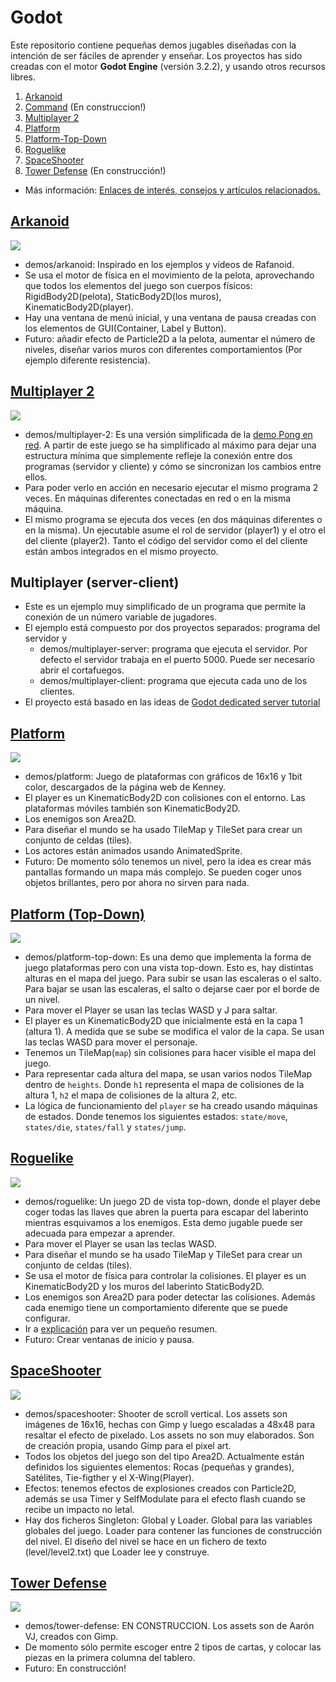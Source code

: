 
# Godot

Este repositorio contiene pequeñas demos jugables diseñadas con la intención de ser fáciles de aprender y enseñar. Los proyectos has sido creadas con el motor **Godot Engine** (versión 3.2.2), y usando otros recursos libres.

1. [Arkanoid](#arkanoid)
1. [Command](demos/command) (En construccion!)
1. [Multiplayer 2](#multiplayer-2)
1. [Platform](#platform)
1. [Platform-Top-Down](#platform-top-down)
1. [Roguelike](#roguelike)
1. [SpaceShooter](#spaceshooter)
1. [Tower Defense](demos/tower-defense) (En construcción!)

* Más información: [Enlaces de interés, consejos y artículos relacionados.](docs/README.md)

## [Arkanoid](demos/arkanoid)

![](docs/images/arkanoid.png)

* demos/arkanoid: Inspirado en los ejemplos y vídeos de Rafanoid.
* Se usa el motor de física en el movimiento de la pelota, aprovechando que todos los elementos del juego son cuerpos físicos: RigidBody2D(pelota), StaticBody2D(los muros), KinematicBody2D(player).
* Hay una ventana de menú inicial, y una ventana de pausa creadas con los elementos de GUI(Container, Label y Button).
* Futuro: añadir efecto de Particle2D a la pelota, aumentar el número de niveles, diseñar varios muros con diferentes comportamientos (Por ejemplo diferente resistencia).

## [Multiplayer 2](demos/multiplayer-2)

![](docs/images/multiplayer-2.png)

* demos/multiplayer-2: Es una versión simplificada de la [demo Pong en red](https://github.com/godotengine/godot-demo-projects/tree/master/networking/multiplayer_pong). A partir de este juego se ha simplificado al máximo para dejar una estructura mínima que simplemente refleje la conexión entre dos programas (servidor y cliente) y cómo se sincronizan los cambios entre ellos.
* Para poder verlo en acción en necesario ejecutar el mismo programa 2 veces. En máquinas diferentes conectadas en red o en la misma máquina.
* El mismo programa se ejecuta dos veces (en dos máquinas diferentes o en la misma). Un ejecutable asume el rol de servidor (player1) y el otro el del cliente (player2). Tanto el código del servidor como el del cliente están ambos integrados en el mismo proyecto.

## Multiplayer (server-client)

* Este es un ejemplo muy simplificado de un programa que permite la conexión de un número variable de jugadores.
* El ejemplo está compuesto por dos proyectos separados: programa del servidor y
    * demos/multiplayer-server: programa que ejecuta el servidor. Por defecto el servidor trabaja en el puerto 5000. Puede ser necesario abrir el cortafuegos.
    * demos/multiplayer-client: programa que ejecuta cada uno de los clientes.
* El proyecto está basado en las ideas de [Godot dedicated server tutorial](https://mrminimal.gitlab.io/2018/07/26/godot-dedicated-server-tutorial.html)

## [Platform](demos/platform)

![](docs/images/platform.png)

* demos/platform: Juego de plataformas con gráficos de 16x16 y 1bit color, descargados de la página web de Kenney.
* El player es un KinematicBody2D con colisiones con el entorno. Las plataformas móviles también son KinematicBody2D.
* Los enemigos son Area2D.
* Para diseñar el mundo se ha usado TileMap y TileSet para crear un conjunto de celdas (tiles).
* Los actores están animados usando AnimatedSprite.
* Futuro: De momento sólo tenemos un nivel, pero la idea es crear más pantallas formando un mapa más complejo.
Se pueden coger unos objetos brillantes, pero por ahora no sirven para nada.

## [Platform (Top-Down)](demos/platform-top-down)

![](docs/images/platform-top-down.png)

* demos/platform-top-down: Es una demo que implementa la forma de juego plataformas pero con una vista top-down. Esto es, hay distintas alturas en el mapa del juego. Para subir se usan las escaleras o el salto. Para bajar se usan las escaleras, el salto o dejarse caer por el borde de un nivel.
* Para mover el Player se usan las teclas WASD y J para saltar.
* El player es un KinematicBody2D que inicialmente está en la capa 1 (altura 1). A medida que se sube se modifica el valor de la capa. Se usan las teclas WASD para mover el personaje.
* Tenemos un TileMap(`map`) sin colisiones para hacer visible el mapa del juego.
* Para representar cada altura del mapa, se usan varios nodos TileMap dentro de `heights`. Donde `h1` representa el mapa de colisiones de la altura 1, `h2` el mapa de colisiones de la altura 2, etc.
* La lógica de funcionamiento del `player` se ha creado usando máquinas de estados. Donde tenemos los siguientes estados: `state/move`, `states/die`, `states/fall` y `states/jump`.

## [Roguelike](demos/roguelike)

![](docs/images/roguelike.png)

* demos/roguelike: Un juego 2D de vista top-down, donde el player debe coger todas las llaves que abren la puerta para escapar del laberinto mientras esquivamos a los enemigos. Esta demo jugable puede ser adecuada para empezar a aprender.
* Para mover el Player se usan las teclas WASD.
* Para diseñar el mundo se ha usado TileMap y TileSet para crear un conjunto de celdas (tiles).
* Se usa el motor de física para controlar la colisiones. El player es un KinematicBody2D y los muros del laberinto StaticBody2D.
* Los enemigos son Area2D para poder detectar las colisiones. Además cada enemigo tiene un comportamiento diferente que se puede configurar.
* Ir a [explicación](docs/roguelike/README.md) para ver un pequeño resumen.
* Futuro: Crear ventanas de inicio y pausa.

## [SpaceShooter](demos/spaceshooter)

![](docs/images/spaceshooter.png)

* demos/spaceshooter: Shooter de scroll vertical. Los assets son imágenes de 16x16, hechas con Gimp y luego escaladas a 48x48 para resaltar el efecto de pixelado. Los assets no son muy elaborados. Son de creación propia, usando Gimp para el pixel art.
* Todos los objetos del juego son del tipo Area2D. Actualmente están definidos los siguientes elementos: Rocas (pequeñas y grandes), Satélites, Tie-figther y el X-Wing(Player).
* Efectos: tenemos efectos de explosiones creados con Particle2D, además se usa Timer y SelfModulate para el efecto flash cuando se recibe un impacto no letal.
* Hay dos ficheros Singleton: Global y Loader. Global para las variables globales del juego. Loader para contener las funciones de construcción del nivel. El diseño del nivel se hace en un fichero de texto (level/level2.txt) que Loader lee y construye.

## [Tower Defense](demos/tower-defense)

![](docs/images/tower-defense.png)
* demos/tower-defense: EN CONSTRUCCION. Los assets son de Aarón VJ, creados con Gimp.
* De momento sólo permite escoger entre 2 tipos de cartas, y colocar las piezas en la primera columna del tablero.
* Futuro: En construcción!
